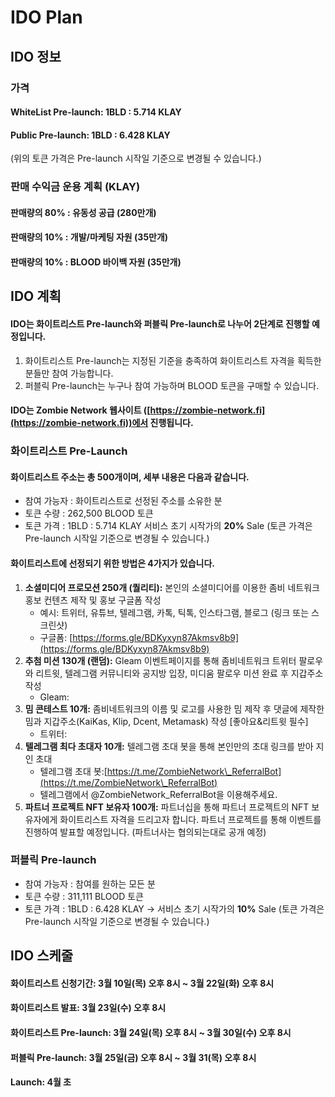 # IDO Plan

## **IDO 정보**

### 가격&#x20;

#### WhiteList Pre-launch: 1BLD : 5.714 KLAY

#### Public Pre-launch: 1BLD : 6.428 KLAY

(위의 토큰 가격은 Pre-launch 시작일 기준으로 변경될 수 있습니다.)

### 판매 수익금 운용 계획 (KLAY)

#### 판매량의 80% : 유동성 공급 (280만개)

#### 판매량의 10% : 개발/마케팅 자원 (35만개)

#### 판매량의 10% : BLOOD 바이백 자원 (35만개)

## **IDO 계획**

#### IDO는 화이트리스트 Pre-launch와 퍼블릭 Pre-launch로 나누어 2단계로 진행할 예정입니다.

1. 화이트리스트 Pre-launch는 지정된 기준을 충족하여 화이트리스트 자격을 획득한 분들만 참여 가능합니다.
2. 퍼블릭 Pre-launch는 누구나 참여 가능하며 BLOOD 토큰을 구매할 수 있습니다.

#### IDO는 Zombie Network 웹사이트 ([https://zombie-network.fi](https://zombie-network.fi))에서 진행됩니다.

### 화이트리스트 Pre-Launch

#### **화이트리스트 주소는 총 500개이며, 세부 내용은 다음과 같습니다.**

* 참여 가능자 : 화이트리스트로 선정된 주소를 소유한 분
* 토큰 수량 : 262,500 BLOOD 토큰
* 토큰 가격 : 1BLD : 5.714 KLAY 서비스 초기 시작가의 **20%** Sale (토큰 가격은 Pre-launch 시작일 기준으로 변경될 수 있습니다.)

#### **화이트리스트에 선정되기 위한 방법은 4가지가 있습니다.**

1. **소셜미디어 프로모션 250개 (퀄리티):** 본인의 소셜미디어를 이용한 좀비 네트워크 홍보 컨텐츠 제작 및 홍보 구글폼 작성
   * 예시: 트위터, 유튜브, 텔레그램, 카톡, 틱톡, 인스타그램, 블로그 (링크 또는 스크린샷)
   * 구글폼: [https://forms.gle/BDKyxyn87Akmsv8b9](https://forms.gle/BDKyxyn87Akmsv8b9)
2. **추첨 미션 130개 (랜덤):** Gleam 이벤트페이지를 통해 좀비네트워크 트위터 팔로우와 리트윗, 텔레그램 커뮤니티와 공지방 입장, 미디움 팔로우 미션 완료 후 지갑주소 작성
   * Gleam:
3. **밈 콘테스트 10개:** 좀비네트워크의 이름 및 로고를 사용한 밈 제작 후 댓글에 제작한 밈과 지갑주소(KaiKas, Klip, Dcent, Metamask) 작성 \[좋아요&리트윗 필수]
   * 트위터:
4. **텔레그램 최다 초대자 10개:** 텔레그램 초대 봇을 통해 본인만의 초대 링크를 받아 지인 초대
   * 텔레그램 초대 봇:[https://t.me/ZombieNetwork\_ReferralBot](https://t.me/ZombieNetwork\_ReferralBot)
   * 텔레그램에서 @ZombieNetwork\_ReferralBot을 이용해주세요.
5. **파트너 프로젝트 NFT 보유자 100개:** 파트너십을 통해 파트너 프로젝트의 NFT 보유자에게 화이트리스트 자격을 드리고자 합니다. 파트너 프로젝트를 통해 이벤트를 진행하여 발표할 예정입니다. (파트너사는 협의되는대로 공개 예정)

### 퍼블릭 Pre-launch &#x20;

* 참여 가능자 : 참여를 원하는 모든 분
* 토큰 수량 : 311,111 BLOOD 토큰
* 토큰 가격 : 1BLD : 6.428 KLAY → 서비스 초기 시작가의 **10%** Sale (토큰 가격은 Pre-launch 시작일 기준으로 변경될 수 있습니다.)

## **IDO 스케줄**

#### 화이트리스트 신청기간: 3월 10일(목) 오후 8시 \~ 3월 22일(화) 오후 8시

#### 화이트리스트 발표: 3월 23일(수) 오후 8시

#### 화이트리스트 Pre-launch: 3월 24일(목) 오후 8시 \~ 3월 30일(수) 오후 8시

#### 퍼블릭 Pre-launch: 3월 25일(금) 오후 8시 \~ 3월 31(목) 오후 8시

#### Launch: 4월 초

